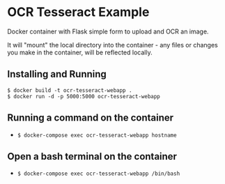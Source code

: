 # OCR Tesseract Example

Docker container with Flask simple form to upload and OCR an image.

It will "mount" the local directory into the container - any files or changes
you make in the container, will be reflected locally.

## Installing and Running

```
$ docker build -t ocr-tesseract-webapp .
$ docker run -d -p 5000:5000 ocr-tesseract-webapp
```

## Running a command on the container

- `$ docker-compose exec ocr-tesseract-webapp hostname`

## Open a bash terminal on the container

- `$ docker-compose exec ocr-tesseract-webapp /bin/bash`
